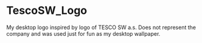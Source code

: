# TescoSW_Logo
My desktop logo inspired by logo of TESCO SW a.s. Does not represent the company and was used just for fun as my desktop wallpaper.
